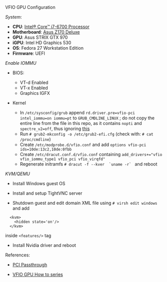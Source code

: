 VFIO GPU Configuration

*System*:

* **CPU**: [Intel® Core™ i7-6700 Processor](https://ark.intel.com/products/88196/Intel-Core-i7-6700-Processor-8M-Cache-up-to-4_00-GHz)
* **Motherboard**: [Asus Z170 Deluxe](https://www.asus.com/Motherboards/Z170-DELUXE/)
* **GPU**: Asus STRIX GTX 970
* **iGPU**: Intel HD Graphics 530
* **OS**: Fedora 27 Workstation  Edition
* **Firmware**: UEFI


*Enable IOMMU*

* BIOS:

  * VT-d Enabled
  * VT-x Enabled
  * Graphics IGFX
* Kernel

    * In `/etc/sysconfig/grub` append  `rd.driver.pre=vfio-pci intel_iommu=on iommu=pt` to `GRUB_CMDLINE_LINUX` ; do not copy the entire line from the file in this repo, as it contains `nopti` and `spectre_v2=off`, thus ignoring [this](https://meltdownattack.com/)
    * Run `# grub2-mkconfig -o /etc/grub2-efi.cfg` (check with:  `# cat /proc/cmdline`)
    * Create `/etc/modprobe.d/vfio.conf` and add `options vfio-pci ids=10de:13c2,10de:0fbb`
    * Create `/etc/dracut.conf.d/vfio.conf` containing `add_drivers+="vfio vfio_iommu_type1 vfio_pci vfio_virqfd"`
    * Regenerate initramfs ``# dracut -f --kver  `uname -r` `` and reboot


*KVM/QEMU*

* Install Windows guest OS

* Install and setup TightVNC server

* Shutdown guest and edit domain XML file using `# virsh edit windows` and add


```
  <kvm>
    <hidden state='on'/>
  </kvm>
```
inside `<features/>` tag

* Install Nvidia driver and reboot


References:

 * [PCI Passthrough](https://wiki.archlinux.org/index.php/PCI_passthrough_via_OVMF)


 * [VFIO GPU How to series](http://vfio.blogspot.ro/2015/05/vfio-gpu-how-to-series-part-1-hardware.html)








  ```

  ```